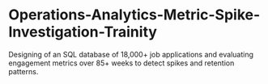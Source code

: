 # Operations-Analytics-Metric-Spike-Investigation-Trainity
Designing of an SQL database of 18,000+ job applications and evaluating engagement metrics over 85+ weeks to detect spikes and retention patterns.
